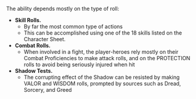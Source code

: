 The ability depends mostly on the type of roll:
- **Skill Rolls.**
	- By far the most common type of actions
	- This can be accomplished using one of the 18 skills listed on the Character Sheet.
- **Combat Rolls.**
	- When involved in a fight, the player-heroes rely mostly on their Combat Proficiencies to make attack rolls, and on the PROTECTION rolls to avoid being seriously injured when hit
- **Shadow Tests.**
	- The corrupting effect of the Shadow can be resisted by making VALOR and WISDOM rolls, prompted by sources such as Dread, Sorcery, and Greed